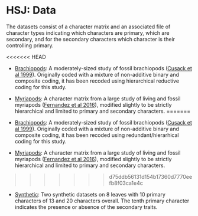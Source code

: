# HSJ: Data #

The datasets consist of a character matrix and an associated file of character types indicating which characters are primary, which are secondary, and for the secondary characters which character is their controlling primary.

<<<<<<< HEAD
+ [Brachiopods](brachiopods_Cusack_et_al_1999):  A moderately-sized study of fossil brachiopods \([Cusack et al 1999](https://doi.org/10.1111/1475-4983.00098)\).  Originally coded with a mixture of non-additive binary and composite coding, it has been recoded using hierarchical reductive coding for this study.

+ [Myriapods](myriapods_Fernandez_et_al_2016):  A character matrix from a large study of living and fossil myriapods \([Fernandez et al 2016](https://doi.org/10.1093/sysbio/syw041)\), modified slightly to be strictly hierarchical and limited to primary and secondary characters.
=======
+ [Brachiopods](brachiopods_Cusack_et_al_1999/README.md):  A moderately-sized study of fossil brachiopods \([Cusack et al 1999](https://doi.org/10.1111/1475-4983.00098)\).  Originally coded with a mixture of non-additive binary and composite coding, it has been recoded using redundant/hierarhical coding for this study.

+ [Myriapods](myriapods_Fernandez_et_al_2016/README.md):  A character matrix from a large study of living and fossil myriapods \([Fernandez et al 2016](https://doi.org/10.1093/sysbio/syw041)\), modified slightly to be strictly hierarchical and limited to primary and secondary characters.
>>>>>>> d75ddb56131d154b17360d7770eefb8f03ca1e4c

+ [Synthetic](synthetic_8_leaves):  Two synthetic datasets on 8 leaves with 10 primary characters of 13 and 20 characters overall.  The tenth primary character indicates the presence or absence of the secondary traits.
